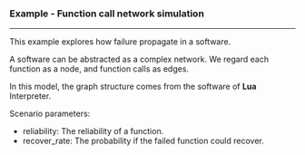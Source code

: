 ### Example - Function call network simulation

---

This example explores how failure propagate in a software.

A software can be abstracted as a complex network. We regard each function as a node,
and function calls as edges. 

In this model, the graph structure comes from the software of **Lua** Interpreter.

Scenario parameters:

- reliability: The reliability of a function.
- recover_rate: The probability if the failed function could recover.


